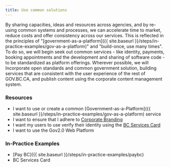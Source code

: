 ```yaml
---
title: Use common solutions
---
```


By sharing capacities, ideas and resources across agencies, and by re-using common systems and processes, we can accelerate time to market, reduce costs and offer consistency across our services. This is reflected in the principles of "[government-as-a-platform]({{ site.baseurl }}/steps/in-practice-examples/gov-as-a-platform)" and "build-once, use many times". To do so, we will begin seek out common services - like identity, payments, booking appointments and the development and sharing of software code - to be standardized as platform offerings. Wherever possible, we will Incorporate open standards and common government solution, building services that are consistent with the user experience of the rest of GOV.BC.CA, and publish content using the corporate content management system.

### Resources

* I want to use or create a common [Government-as-a-Platform]({{ site.baseurl }}/steps/in-practice-examples/gov-as-a-platform) service
* I want to ensure that I adhere to [Corporate Branding](http://www2.gov.bc.ca/gov/content/about-gov-bc-ca/web-presence/developers-guide)
* I want my users to use verify their identity using the [BC Services Card](http://www2.gov.bc.ca/gov/content/governments/government-id/bc-services-card)
* I want to use the Gov2.0 Web Platform

### In-Practice Examples

* [Pay BC]({{ site.baseurl }}/steps/in-practice-examples/paybc)
* BC Services Card